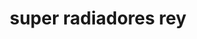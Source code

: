 ---
title: "super radiadores rey"
url: /puerto-la-cruz/super-radiadores-rey/
shop: Autowerkstatt
---